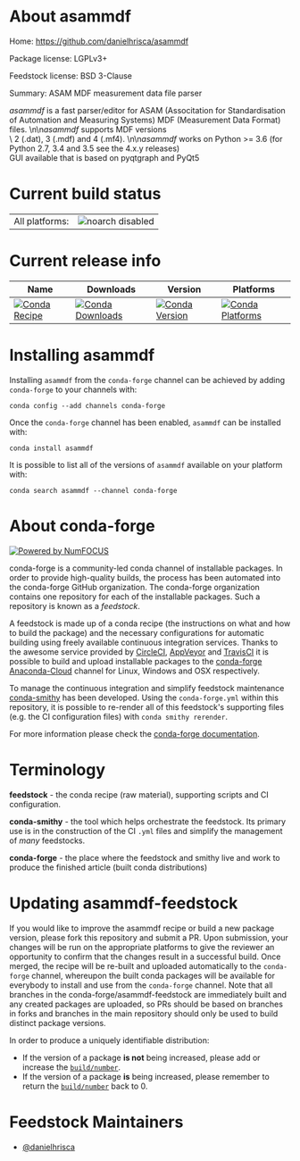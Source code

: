About asammdf
=============

Home: https://github.com/danielhrisca/asammdf

Package license: LGPLv3+

Feedstock license: BSD 3-Clause

Summary: ASAM MDF measurement data file parser

*asammdf* is a fast parser/editor for ASAM (Associtation for Standardisation of Automation and Measuring Systems) MDF (Measurement Data Format) files. \n\n*asammdf* supports MDF versions\
\ 2 (.dat), 3 (.mdf) and 4 (.mf4). \n\n*asammdf* works on Python >= 3.6 (for Python 2.7, 3.4 and 3.5 see the 4.x.y releases)\
GUI available that is based on pyqtgraph and PyQt5


Current build status
====================


<table><tr>
    <td>All platforms:</td>
    <td>
      <img src="https://img.shields.io/badge/noarch-disabled-lightgrey.svg" alt="noarch disabled">
    </td>
  </tr>
</table>

Current release info
====================

| Name | Downloads | Version | Platforms |
| --- | --- | --- | --- |
| [![Conda Recipe](https://img.shields.io/badge/recipe-asammdf-green.svg)](https://anaconda.org/conda-forge/asammdf) | [![Conda Downloads](https://img.shields.io/conda/dn/conda-forge/asammdf.svg)](https://anaconda.org/conda-forge/asammdf) | [![Conda Version](https://img.shields.io/conda/vn/conda-forge/asammdf.svg)](https://anaconda.org/conda-forge/asammdf) | [![Conda Platforms](https://img.shields.io/conda/pn/conda-forge/asammdf.svg)](https://anaconda.org/conda-forge/asammdf) |

Installing asammdf
==================

Installing `asammdf` from the `conda-forge` channel can be achieved by adding `conda-forge` to your channels with:

```
conda config --add channels conda-forge
```

Once the `conda-forge` channel has been enabled, `asammdf` can be installed with:

```
conda install asammdf
```

It is possible to list all of the versions of `asammdf` available on your platform with:

```
conda search asammdf --channel conda-forge
```


About conda-forge
=================

[![Powered by NumFOCUS](https://img.shields.io/badge/powered%20by-NumFOCUS-orange.svg?style=flat&colorA=E1523D&colorB=007D8A)](http://numfocus.org)

conda-forge is a community-led conda channel of installable packages.
In order to provide high-quality builds, the process has been automated into the
conda-forge GitHub organization. The conda-forge organization contains one repository
for each of the installable packages. Such a repository is known as a *feedstock*.

A feedstock is made up of a conda recipe (the instructions on what and how to build
the package) and the necessary configurations for automatic building using freely
available continuous integration services. Thanks to the awesome service provided by
[CircleCI](https://circleci.com/), [AppVeyor](https://www.appveyor.com/)
and [TravisCI](https://travis-ci.org/) it is possible to build and upload installable
packages to the [conda-forge](https://anaconda.org/conda-forge)
[Anaconda-Cloud](https://anaconda.org/) channel for Linux, Windows and OSX respectively.

To manage the continuous integration and simplify feedstock maintenance
[conda-smithy](https://github.com/conda-forge/conda-smithy) has been developed.
Using the ``conda-forge.yml`` within this repository, it is possible to re-render all of
this feedstock's supporting files (e.g. the CI configuration files) with ``conda smithy rerender``.

For more information please check the [conda-forge documentation](https://conda-forge.org/docs/).

Terminology
===========

**feedstock** - the conda recipe (raw material), supporting scripts and CI configuration.

**conda-smithy** - the tool which helps orchestrate the feedstock.
                   Its primary use is in the construction of the CI ``.yml`` files
                   and simplify the management of *many* feedstocks.

**conda-forge** - the place where the feedstock and smithy live and work to
                  produce the finished article (built conda distributions)


Updating asammdf-feedstock
==========================

If you would like to improve the asammdf recipe or build a new
package version, please fork this repository and submit a PR. Upon submission,
your changes will be run on the appropriate platforms to give the reviewer an
opportunity to confirm that the changes result in a successful build. Once
merged, the recipe will be re-built and uploaded automatically to the
`conda-forge` channel, whereupon the built conda packages will be available for
everybody to install and use from the `conda-forge` channel.
Note that all branches in the conda-forge/asammdf-feedstock are
immediately built and any created packages are uploaded, so PRs should be based
on branches in forks and branches in the main repository should only be used to
build distinct package versions.

In order to produce a uniquely identifiable distribution:
 * If the version of a package **is not** being increased, please add or increase
   the [``build/number``](https://conda.io/docs/user-guide/tasks/build-packages/define-metadata.html#build-number-and-string).
 * If the version of a package **is** being increased, please remember to return
   the [``build/number``](https://conda.io/docs/user-guide/tasks/build-packages/define-metadata.html#build-number-and-string)
   back to 0.

Feedstock Maintainers
=====================

* [@danielhrisca](https://github.com/danielhrisca/)

